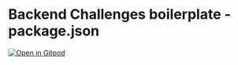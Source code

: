 # Backend Challenges boilerplate - package.json

[![Open in Gitpod](https://gitpod.io/button/open-in-gitpod.svg)](https://gitpod.io/#https://github.com/freeCodeCamp/boilerplate-npm)
